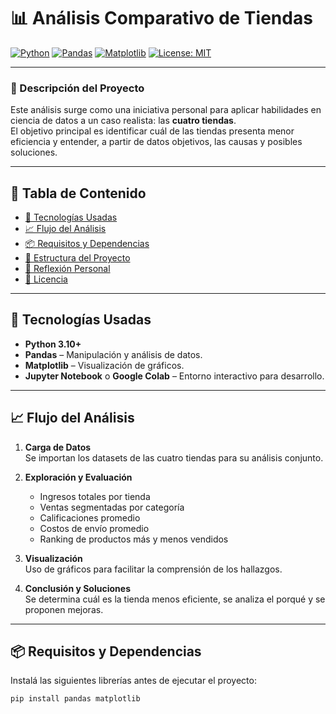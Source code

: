 # 📊 Análisis Comparativo de Tiendas

[![Python](https://img.shields.io/badge/Python-3.10%2B-blue.svg)](https://www.python.org/)
[![Pandas](https://img.shields.io/badge/Pandas-Data%20Analysis-green.svg)](https://pandas.pydata.org/)
[![Matplotlib](https://img.shields.io/badge/Matplotlib-Visualization-orange.svg)](https://matplotlib.org/)
[![License: MIT](https://img.shields.io/badge/License-MIT-yellow.svg)](./LICENSE)

---

### 📁 Descripción del Proyecto

Este análisis surge como una iniciativa personal para aplicar habilidades en ciencia de datos a un caso realista: las **cuatro tiendas**.  
El objetivo principal es identificar cuál de las tiendas presenta menor eficiencia y entender, a partir de datos objetivos, las causas y posibles soluciones.

---

## 🧭 Tabla de Contenido

- [🔧 Tecnologías Usadas](#-tecnologías-usadas)
- [📈 Flujo del Análisis](#-flujo-del-análisis)
- [📦 Requisitos y Dependencias](#-requisitos-y-dependencias)
- [📂 Estructura del Proyecto](#-estructura-del-proyecto)
- [🧠 Reflexión Personal](#-reflexión-personal)
- [📄 Licencia](#-licencia)

---

## 🔧 Tecnologías Usadas

- **Python 3.10+**
- **Pandas** – Manipulación y análisis de datos.
- **Matplotlib** – Visualización de gráficos.
- **Jupyter Notebook** o **Google Colab** – Entorno interactivo para desarrollo.

---

## 📈 Flujo del Análisis

1. **Carga de Datos**  
   Se importan los datasets de las cuatro tiendas para su análisis conjunto.

2. **Exploración y Evaluación**  
   - Ingresos totales por tienda  
   - Ventas segmentadas por categoría  
   - Calificaciones promedio  
   - Costos de envío promedio  
   - Ranking de productos más y menos vendidos  

3. **Visualización**  
   Uso de gráficos para facilitar la comprensión de los hallazgos.

4. **Conclusión y Soluciones**  
   Se determina cuál es la tienda menos eficiente, se analiza el porqué y se proponen mejoras.

---

## 📦 Requisitos y Dependencias

Instalá las siguientes librerías antes de ejecutar el proyecto:

```bash
pip install pandas matplotlib
